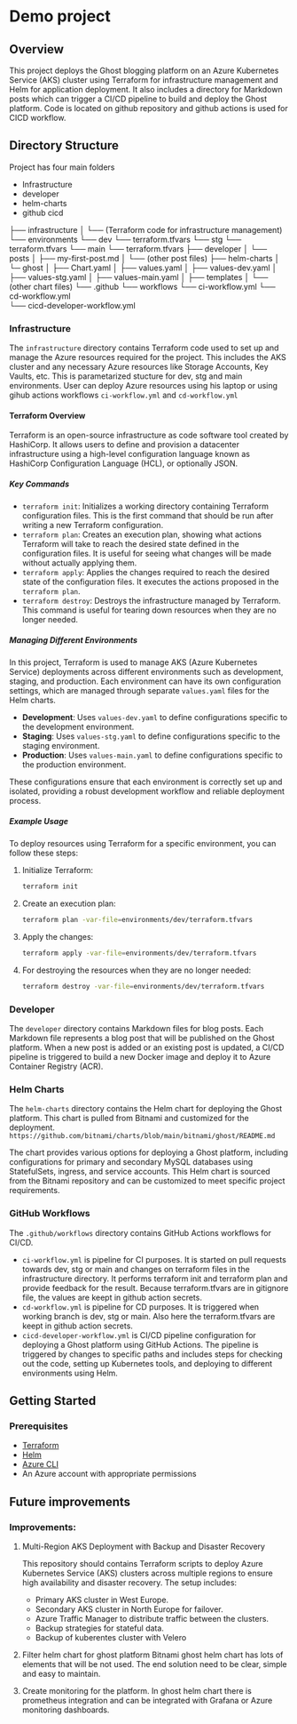 # Demo project

## Overview

This project deploys the Ghost blogging platform on an Azure Kubernetes Service (AKS) cluster using Terraform for infrastructure management and Helm for application deployment. It also includes a directory for Markdown posts which can trigger a CI/CD pipeline to build and deploy the Ghost platform.
Code is located on github repository and github actions is used for CICD workflow.

## Directory Structure

 Project has four main folders

  - Infrastructure
  - developer
  - helm-charts
  - github cicd

├── infrastructure
│ └── (Terraform code for infrastructure management)
  └── environments
    └── dev
       └── terraform.tfvars
    └── stg
       └── terraform.tfvars
    └── main
       └── terraform.tfvars
├── developer
│ └── posts
│ ├── my-first-post.md
│ └── (other post files)
├── helm-charts
│ └─ ghost
│ ├── Chart.yaml
│ ├── values.yaml
│ ├── values-dev.yaml
│ ├── values-stg.yaml
│ ├── values-main.yaml
│ ├── templates
│ └── (other chart files)
└── .github
  └── workflows
  └── ci-workflow.yml
  └── cd-workflow.yml  
  └── cicd-developer-workflow.yml

### Infrastructure

The `infrastructure` directory contains Terraform code used to set up and manage the Azure resources required for the project. This includes the AKS cluster and any necessary Azure resources like Storage Accounts, Key Vaults, etc.
This is parametarized stucture for dev, stg and main environments. User can deploy Azure resources using his laptop or using gihub actions workflows `ci-workflow.yml` and `cd-workflow.yml`

#### Terraform Overview

Terraform is an open-source infrastructure as code software tool created by HashiCorp. It allows users to define and provision a datacenter infrastructure using a high-level configuration language known as HashiCorp Configuration Language (HCL), or optionally JSON.

##### Key Commands

- `terraform init`: Initializes a working directory containing Terraform configuration files. This is the first command that should be run after writing a new Terraform configuration.
- `terraform plan`: Creates an execution plan, showing what actions Terraform will take to reach the desired state defined in the configuration files. It is useful for seeing what changes will be made without actually applying them.
- `terraform apply`: Applies the changes required to reach the desired state of the configuration files. It executes the actions proposed in the `terraform plan`.
- `terraform destroy`: Destroys the infrastructure managed by Terraform. This command is useful for tearing down resources when they are no longer needed.

##### Managing Different Environments

In this project, Terraform is used to manage AKS (Azure Kubernetes Service) deployments across different environments such as development, staging, and production. Each environment can have its own configuration settings, which are managed through separate `values.yaml` files for the Helm charts.

- **Development**: Uses `values-dev.yaml` to define configurations specific to the development environment.
- **Staging**: Uses `values-stg.yaml` to define configurations specific to the staging environment.
- **Production**: Uses `values-main.yaml` to define configurations specific to the production environment.

These configurations ensure that each environment is correctly set up and isolated, providing a robust development workflow and reliable deployment process.

##### Example Usage

To deploy resources using Terraform for a specific environment, you can follow these steps:

1. Initialize Terraform:
    ```sh
    terraform init
    ```

2. Create an execution plan:
    ```sh
    terraform plan -var-file=environments/dev/terraform.tfvars
    ```

3. Apply the changes:
    ```sh
    terraform apply -var-file=environments/dev/terraform.tfvars
    ```

4. For destroying the resources when they are no longer needed:
    ```sh
    terraform destroy -var-file=environments/dev/terraform.tfvars
    ```

### Developer

The `developer` directory contains Markdown files for blog posts. Each Markdown file represents a blog post that will be published on the Ghost platform. When a new post is added or an existing post is updated, a CI/CD pipeline is triggered to build a new Docker image and deploy it to Azure Container Registry (ACR).

### Helm Charts

The `helm-charts` directory contains the Helm chart for deploying the Ghost platform. This chart is pulled from Bitnami and customized for the deployment. 
  `https://github.com/bitnami/charts/blob/main/bitnami/ghost/README.md`

The chart provides various options for deploying a Ghost platform, including configurations for primary and secondary MySQL databases using StatefulSets, ingress, and service accounts. This Helm chart is sourced from the Bitnami repository and can be customized to meet specific project requirements.
### GitHub Workflows

The `.github/workflows` directory contains GitHub Actions workflows for CI/CD. 
 - `ci-workflow.yml` is pipeline for CI purposes. It is started on pull requests towards dev, stg or main and changes on terraform files in the infrastructure directory. It performs terraform init and terraform plan and provide feedback for the result.
 Because terraform.tfvars are in gitignore file, the values are keept in github action secrets.
 - `cd-workflow.yml` is pipeline for CD purposes. It is triggered when working branch is dev, stg or main. Also here the terraform.tfvars are keept in github action secrets.
 - `cicd-developer-workflow.yml` is CI/CD pipeline configuration for deploying a Ghost platform using GitHub Actions. The pipeline is triggered by changes to specific paths and includes steps for checking out the code, setting up Kubernetes tools, and deploying to different environments using Helm.

## Getting Started

### Prerequisites

- [Terraform](https://www.terraform.io/downloads.html)
- [Helm](https://helm.sh/docs/intro/install/)
- [Azure CLI](https://docs.microsoft.com/en-us/cli/azure/install-azure-cli)
- An Azure account with appropriate permissions


## Future improvements

### Improvements:

   1. Multi-Region AKS Deployment with Backup and Disaster Recovery

      This repository should contains Terraform scripts to deploy Azure Kubernetes Service (AKS) clusters across multiple regions to ensure high availability and disaster recovery. The setup includes:

      - Primary AKS cluster in West Europe.
      - Secondary AKS cluster in North Europe for failover.
      - Azure Traffic Manager to distribute traffic between the clusters.
      - Backup strategies for stateful data.
      - Backup of kuberentes cluster with Velero


   2. Filter  helm chart for ghost platform
      Bitnami ghost helm chart has lots of elements that will be not used. The end solution need to be clear, simple and easy to maintain.

   3. Create monitoring for the platform. In ghost helm chart there is prometheus integration and can be integrated with Grafana     or  Azure monitoring dashboards.